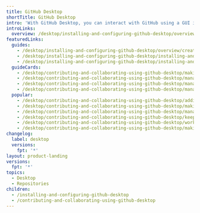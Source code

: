 ```yaml
---
title: GitHub Desktop
shortTitle: GitHub Desktop
intro: 'With GitHub Desktop, you can interact with GitHub using a GUI instead of the command line or a web browser. You can use GitHub Desktop to complete most Git commands from your desktop, such as pushing to, pulling from, and cloning remote repositories, attributing commits, and creating pull requests, with visual confirmation of changes.'
introLinks:
  overview: /desktop/installing-and-configuring-github-desktop/overview/getting-started-with-github-desktop
featuredLinks:
  guides:
    - /desktop/installing-and-configuring-github-desktop/overview/creating-your-first-repository-using-github-desktop
    - /desktop/installing-and-configuring-github-desktop/installing-and-authenticating-to-github-desktop/installing-github-desktop
    - /desktop/installing-and-configuring-github-desktop/installing-and-authenticating-to-github-desktop/authenticating-to-github
  guideCards:
    - /desktop/contributing-and-collaborating-using-github-desktop/making-changes-in-a-branch/stashing-changes
    - /desktop/contributing-and-collaborating-using-github-desktop/managing-commits/reverting-a-commit
    - /desktop/contributing-and-collaborating-using-github-desktop/managing-commits/amending-a-commit
    - /desktop/contributing-and-collaborating-using-github-desktop/managing-commits/cherry-picking-a-commit
  popular:
    - /desktop/contributing-and-collaborating-using-github-desktop/adding-and-cloning-repositories/cloning-and-forking-repositories-from-github-desktop
    - /desktop/contributing-and-collaborating-using-github-desktop/making-changes-in-a-branch/managing-branches
    - /desktop/contributing-and-collaborating-using-github-desktop/managing-commits
    - /desktop/contributing-and-collaborating-using-github-desktop/keeping-your-local-repository-in-sync-with-github/syncing-your-branch
    - /desktop/contributing-and-collaborating-using-github-desktop/working-with-your-remote-repository-on-github-or-github-enterprise/creating-an-issue-or-pull-request
    - /desktop/contributing-and-collaborating-using-github-desktop/making-changes-in-a-branch/pushing-changes-to-github
changelog:
  label: desktop
  versions:
    fpt: '*'
layout: product-landing
versions:
  fpt: '*'
topics:
  - Desktop
  - Repositories
children:
  - /installing-and-configuring-github-desktop
  - /contributing-and-collaborating-using-github-desktop
---
```


